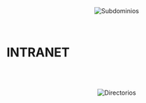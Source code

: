 <br/>
</br>
<p align="center">
<img src="https://github.com/rasmuskernel/Hunk/blob/main/hunk_subdominio.png" title="Subdominios">
</p>
<br/>

# INTRANET 
<br/>
</br>
<p align="center">
<img src="https://github.com/rasmuskernel/Hunk/blob/main/hunk_directorios.png" title="Directorios">
</p>
<br/>
